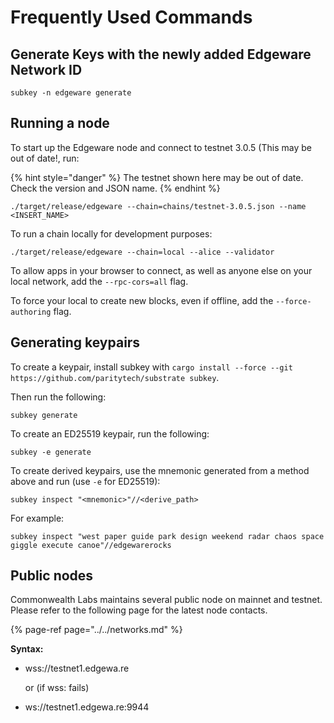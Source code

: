 # Frequently Used Commands

## Generate Keys with the newly added Edgeware Network ID

```text
subkey -n edgeware generate 
```



## Running a node

To start up the Edgeware node and connect to testnet 3.0.5 \(This may be out of date!, run:

{% hint style="danger" %}
The testnet shown here may be out of date. Check the version and JSON name. 
{% endhint %}

  


```text
./target/release/edgeware --chain=chains/testnet-3.0.5.json --name <INSERT_NAME>
```

To run a chain locally for development purposes:

```text
./target/release/edgeware --chain=local --alice --validator
```

To allow apps in your browser to connect, as well as anyone else on your local network, add the `--rpc-cors=all` flag.

To force your local to create new blocks, even if offline, add the `--force-authoring` flag.

## Generating keypairs

To create a keypair, install subkey with `cargo install --force --git https://github.com/paritytech/substrate subkey`. 



Then run the following:

```text
subkey generate
```

To create an ED25519 keypair, run the following:

```text
subkey -e generate
```

To create derived keypairs, use the mnemonic generated from a method above and run \(use `-e` for ED25519\):

```text
subkey inspect "<mnemonic>"//<derive_path>
```

For example:

```text
subkey inspect "west paper guide park design weekend radar chaos space giggle execute canoe"//edgewarerocks
```

## Public nodes

Commonwealth Labs maintains several public node on mainnet and testnet. Please refer to the following page for the latest node contacts.

{% page-ref page="../../networks.md" %}



**Syntax:**

* wss://testnet1.edgewa.re

  or \(if wss: fails\)

* ws://testnet1.edgewa.re:9944

